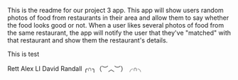 This is the readme for our project 3 app.  This app will show users random photos of food from restaurants in their area and allow them to say whether the food looks good or not.  When a user likes several photos of food from the same restaurant, the app will notify the user that they've "matched" with that restaurant and show them the restaurant's details.

This is test

Rett
Alex LI
David Randall ╭∩╮（︶︿︶）╭∩╮


